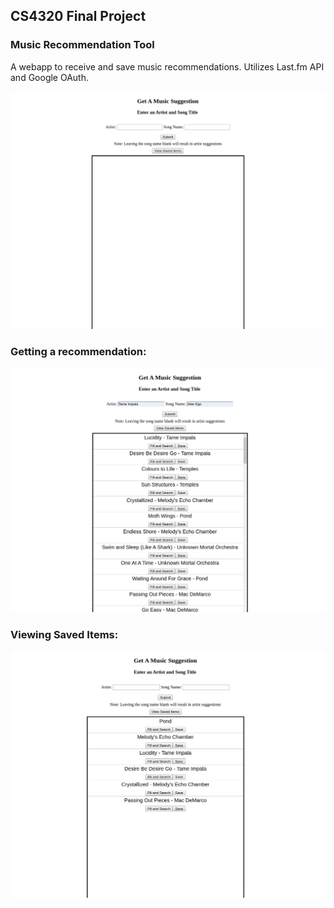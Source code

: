 ## CS4320 Final Project
### Music Recommendation Tool

A webapp to receive and save music recommendations. Utilizes Last.fm API and Google OAuth.

![Screenshot1](https://github.com/davidhannan/MusicProject/blob/master/screens/1.png)

### Getting a recommendation:

![Screenshot2](https://github.com/davidhannan/MusicProject/blob/master/screens/2.png)

### Viewing Saved Items:

![Screenshot3](https://github.com/davidhannan/MusicProject/blob/master/screens/4.png)

